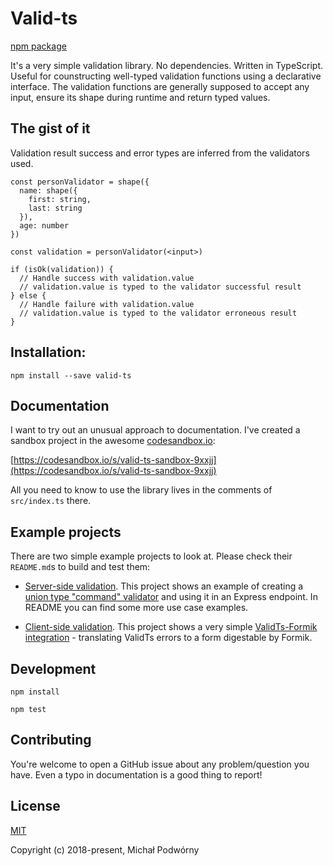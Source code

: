 # Valid-ts

[npm package](https://www.npmjs.com/package/valid-ts)

It's a very simple validation library. No dependencies. Written in TypeScript. Useful for counstructing well-typed validation functions using a declarative interface. The validation functions are generally supposed to accept any input, ensure its shape during runtime and return typed values.

## The gist of it

Validation result success and error types are inferred from the validators used.

```
const personValidator = shape({
  name: shape({
    first: string,
    last: string
  }),
  age: number
})

const validation = personValidator(<input>)

if (isOk(validation)) {
  // Handle success with validation.value
  // validation.value is typed to the validator successful result
} else {
  // Handle failure with validation.value
  // validation.value is typed to the validator erroneous result
}
```

## Installation:

`npm install --save valid-ts`

## Documentation

I want to try out an unusual approach to documentation. I've created a sandbox project in the awesome [codesandbox.io](https://codesandbox.io):

[https://codesandbox.io/s/valid-ts-sandbox-9xxjj](https://codesandbox.io/s/valid-ts-sandbox-9xxjj)

All you need to know to use the library lives in the comments of `src/index.ts` there.

## Example projects

There are two simple example projects to look at. Please check their `README.md`s to build and test them:

- [Server-side validation](https://github.com/mskv/valid-ts/blob/8ef8208/examples/server). This project shows an example of creating a [union type "command" validator](https://github.com/mskv/valid-ts/blob/8ef8208/examples/server/src/index.ts#L17) and using it in an Express endpoint. In README you can find some more use case examples.

- [Client-side validation](https://github.com/mskv/valid-ts/tree/8ef8208/examples/client). This project shows a very simple [ValidTs-Formik integration](https://github.com/mskv/valid-ts/blob/8ef8208dd55b6eb4425141f1d2ca4a252104bf21/examples/client/src/index.tsx#L46) - translating ValidTs errors to a form digestable by Formik.

## Development

`npm install`

`npm test`

## Contributing

You're welcome to open a GitHub issue about any problem/question you have. Even a typo in documentation is a good thing to report!

## License

[MIT](http://opensource.org/licenses/MIT)

Copyright (c) 2018-present, Michał Podwórny
